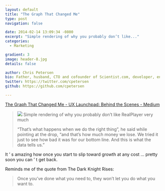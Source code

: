 ```yaml
---
layout: default
title: "The Graph That Changed Me"
type: post
navigation: false

date: 2014-02-14 13:09:34 -0800
excerpt: "Simple rendering of why you probably don’t like..."
categories:
  - Marketing

gradient: 3
image: header-8.jpg
details: false

author: Chris Petersen
bio: Father, husband, CTO and cofounder of Scientist.com, developer, entrepreneur and technologist.
twitter: https://twitter.com/cpetersen
github: https://github.com/cpetersen

---
```


<script async src="https://static.medium.com/embed.js"></script><a class="m-story" data-collapsed="true" href="https://medium.com/launching-ux-launchpad/the-graph-that-changed-me-385ff833f9c8">The Graph That Changed Me - UX Launchpad: Behind the Scenes - Medium</a>



 >   ![](/assets/import/e20978c0b6ae82059fea8a7e82fd75fc.png)  Simple rendering of why you probably don’t like RealPlayer very much 
 > 
 >  “That’s what happens when we do the right thing”, he said while pointing at the drop, “and that’s how much money we lose. We tried it just to see how bad it was for our bottom line. And this is what the data tells us.” 

 It ’ s amazing how once you start to slip toward growth at any cost …  pretty soon you can ’ t get back. 

 Reminds me of the quote from The Dark Knight Rises: 

 >  Once you’ve done what you need to, they won’t let you do what you want to. 

 >  
 > 
 > 
 
